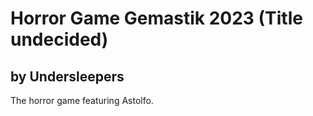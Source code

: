 # Horror Game Gemastik 2023 (Title undecided)
## by Undersleepers
The horror game featuring Astolfo.
